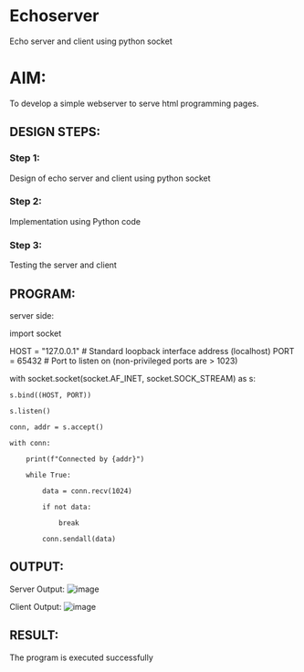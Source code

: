 # Echoserver
Echo server and client using python socket

# AIM:

To develop a simple webserver to serve html programming pages.

## DESIGN STEPS:

### Step 1:

Design of echo server and client using python socket

### Step 2:

Implementation using Python code

### Step 3:

Testing the server and client 

## PROGRAM:
server side:



import socket


  HOST = "127.0.0.1"  # Standard loopback interface address (localhost)
  PORT = 65432  # Port to listen on (non-privileged ports are > 1023)


with socket.socket(socket.AF_INET, socket.SOCK_STREAM) as s:
    
    s.bind((HOST, PORT))
    
    s.listen()
    
    conn, addr = s.accept()
    
    with conn:
       
        print(f"Connected by {addr}")
        
        while True:
            
            data = conn.recv(1024)
            
            if not data:
               
                break
            
            conn.sendall(data)

 


## OUTPUT:
Server Output:
 ![image](https://github.com/22003197/Echoserver/assets/124332243/36fd9fac-b570-42b1-878b-fff161f9fc99)

Client Output:
 ![image](https://github.com/22003197/Echoserver/assets/124332243/b9ae3911-7787-4b7b-a6d1-065efa84e62d)

## RESULT:
The program is executed successfully
